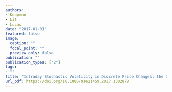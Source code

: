 ```yaml
---
authors:
- Koopman
- Lit
- Lucas
date: "2017-01-01"
featured: false
image:
  caption: ""
  focal_point: ""
  preview_only: false
publication: ""
publication_types: ["2"]
tags:
- ""
title: "Intraday Stochastic Volatility in Discrete Price Changes: the Dynamic Skellam Model"
url_pdf: https://doi.org/10.1080/01621459.2017.1302878
---
```


